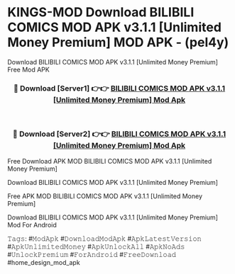 # KINGS-MOD Download BILIBILI COMICS MOD APK v3.1.1 [Unlimited Money Premium] MOD APK - (pel4y)
Download BILIBILI COMICS MOD APK v3.1.1 [Unlimited Money Premium] Free Mod APK

<div align="center">
<h3>🔴 Download [Server1] 👉👉 <a href="https://apk-comot.site?title=BILIBILI_COMICS_MOD_APK_v3.1.1_[Unlimited_Money_Premium]">BILIBILI COMICS MOD APK v3.1.1 [Unlimited Money Premium] Mod Apk</a></h3><br>

<h3>🔴 Download [Server2] 👉👉 <a href="https://apk-comot.site?title=BILIBILI_COMICS_MOD_APK_v3.1.1_[Unlimited_Money_Premium]">BILIBILI COMICS MOD APK v3.1.1 [Unlimited Money Premium] Mod Apk</a></h3>
</div>


Free Download APK MOD BILIBILI COMICS MOD APK v3.1.1 [Unlimited Money Premium]

Download BILIBILI COMICS MOD APK v3.1.1 [Unlimited Money Premium] 

Free APK MOD BILIBILI COMICS MOD APK v3.1.1 [Unlimited Money Premium] 

Download BILIBILI COMICS MOD APK v3.1.1 [Unlimited Money Premium] Mod For Android

𝚃𝚊𝚐𝚜: #𝙼𝚘𝚍𝙰𝚙𝚔 #𝙳𝚘𝚠𝚗𝚕𝚘𝚊𝚍𝙼𝚘𝚍𝙰𝚙𝚔 #𝙰𝚙𝚔𝙻𝚊𝚝𝚎𝚜𝚝𝚅𝚎𝚛𝚜𝚒𝚘𝚗 #𝙰𝚙𝚔𝚄𝚗𝚕𝚒𝚖𝚒𝚝𝚎𝚍𝙼𝚘𝚗𝚎𝚢 #𝙰𝚙𝚔𝚄𝚗𝚕𝚘𝚌𝚔𝙰𝚕𝚕 #𝙰𝚙𝚔𝙽𝚘𝙰𝚍𝚜 #𝚄𝚗𝚕𝚘𝚌𝚔𝙿𝚛𝚎𝚖𝚒𝚞𝚖 #𝙵𝚘𝚛𝙰𝚗𝚍𝚛𝚘𝚒𝚍 #𝙵𝚛𝚎𝚎𝙳𝚘𝚠𝚗𝚕𝚘𝚊𝚍 #home_design_mod_apk